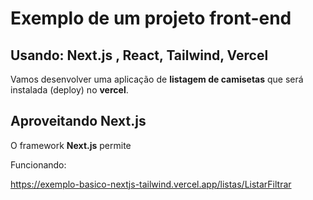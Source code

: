 # Exemplo de um projeto front-end 
## Usando: Next.js , React, Tailwind, Vercel

Vamos desenvolver uma aplicação de **listagem de camisetas** que será instalada (deploy) no **vercel**.

## Aproveitando Next.js

O framework **Next.js** permite


Funcionando:

https://exemplo-basico-nextjs-tailwind.vercel.app/listas/ListarFiltrar


